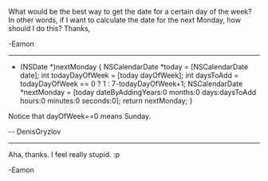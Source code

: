 What would be the best way to get the date for a certain day of the week? In other words, if I want to calculate the date for the next Monday, how should I do this?
Thanks,

-Eamon

----

    
- (NSDate *)nextMonday {
	NSCalendarDate *today = [NSCalendarDate date];
	int todayDayOfWeek = [today dayOfWeek];
       int daysToAdd = todayDayOfWeek == 0 ? 1 : 7-todayDayOfWeek+1;
	NSCalendarDate *nextMonday = [today dateByAddingYears:0 months:0 days:daysToAdd hours:0 minutes:0 seconds:0];
	return nextMonday;
}


Notice that dayOfWeek==0 means Sunday.

-- DenisGryzlov

----
Aha, thanks. I feel really stupid. :p

-Eamon
